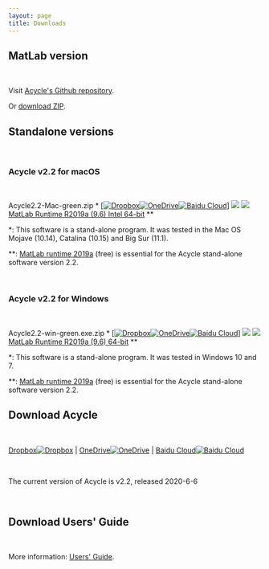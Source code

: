 ```yaml
---
layout: page
title: Downloads
--- 
```

<section id ="matlab">
        <h2>MatLab version</h2>
        <br />
        <p> Visit <a href ="https://github.com/mingsongli/acycle"> Acycle's Github repository</a>.</p>
        <p> Or <a href ="https://github.com/mingsongli/acycle/archive/master.zip"> download ZIP</a>.</p>
</section>
<section id ="standalone">
        <h2>Standalone versions</h2>
        <br />
        <h3>Acycle v2.2 for macOS</h3>
        <br />
        <p>Acycle2.2-Mac-green.zip * [<a href ="https://www.dropbox.com/sh/t53vjs539gmixnm/AAC0BqTR0U5xghKwuVc1Iwbma?dl=0"><img src="https://img.icons8.com/color/48/000000/dropbox.png" alt= "Dropbox" class="rounded"></a><a href ="https://1drv.ms/u/s!AuOnvtrY8aRzhG17NCoXG14eOVIS"><img src="https://img.icons8.com/color/48/000000/skydrive.png" alt= "OneDrive" class="rounded"></a><a href ="https://pan.baidu.com/s/14-xRzV_-BBrE6XfyR_71Nw"><img src="https://img.icons8.com/material/24/000000/baidu-cloud.png" alt= "Baidu Cloud" class="rounded"></a>] <img src="https://img.icons8.com/material/24/000000/xbox-cross.png"/> <a href ="https://ssd.mathworks.com/supportfiles/downloads/R2019a/Release/9/deployment_files/installer/complete/maci64/MATLAB_Runtime_R2019a_Update_9_maci64.dmg.zip"> <img src="https://img.icons8.com/fluent/48/000000/matlab.png"/> MatLab Runtime R2019a (9.6) Intel 64-bit</a> **</p>
        <p>*: This software is a stand-alone program. It was tested in the Mac OS Mojave (10.14), Catalina (10.15) and Big Sur (11.1).</p> <p>**: <a href ="https://www.mathworks.com/products/compiler/matlab-runtime.html"> MatLab runtime 2019a</a> (free) is essential for the Acycle stand-alone software version 2.2.</p>
        <br />
        <h3>Acycle v2.2 for Windows</h3>
        <br />
        <p>Acycle2.2-win-green.exe.zip * [<a href ="https://www.dropbox.com/sh/t53vjs539gmixnm/AAC0BqTR0U5xghKwuVc1Iwbma?dl=0"><img src="https://img.icons8.com/color/48/000000/dropbox.png" alt= "Dropbox" class="rounded"></a><a href ="https://1drv.ms/u/s!AuOnvtrY8aRzhG17NCoXG14eOVIS"><img src="https://img.icons8.com/color/48/000000/skydrive.png" alt= "OneDrive" class="rounded"></a><a href ="https://pan.baidu.com/s/14-xRzV_-BBrE6XfyR_71Nw"><img src="https://img.icons8.com/material/24/000000/baidu-cloud.png" alt= "Baidu Cloud" class="rounded"></a>] <img src="https://img.icons8.com/material/24/000000/xbox-cross.png"/> <a href ="https://ssd.mathworks.com/supportfiles/downloads/R2019a/Release/9/deployment_files/installer/complete/win64/MATLAB_Runtime_R2019a_Update_9_win64.zip"> <img src="https://img.icons8.com/fluent/48/000000/matlab.png"/> MatLab Runtime R2019a (9.6) 64-bit</a> **</p>
        <p>*: This software is a stand-alone program. It was tested in Windows 10 and 7.</p>
        <p>**: <a href ="https://www.mathworks.com/products/compiler/matlab-runtime.html"> MatLab runtime 2019a</a> (free) is essential for the Acycle stand-alone software version 2.2.</p>
</section>
<section id ="download">
        <h2>Download Acycle</h2>
        <br />
        <p><a href ="https://www.dropbox.com/sh/t53vjs539gmixnm/AAC0BqTR0U5xghKwuVc1Iwbma?dl=0"> Dropbox<img src="https://img.icons8.com/color/48/000000/dropbox.png" alt= "Dropbox" class="rounded"></a>  |  <a href ="https://1drv.ms/u/s!AuOnvtrY8aRzhG17NCoXG14eOVIS">OneDrive<img src="https://img.icons8.com/color/48/000000/skydrive.png" alt= "OneDrive" class="rounded"></a>  |  <a href ="https://pan.baidu.com/s/14-xRzV_-BBrE6XfyR_71Nw">Baidu Cloud<img src="https://img.icons8.com/material/24/000000/baidu-cloud.png" alt= "Baidu Cloud" class="rounded"></a></p>
        <br />
        <p>The current version of Acycle is v2.2, released 2020-6-6 </p>
        <br />
        <h2>Download Users' Guide</h2>
        <br />
        <p>More information: <a href="https://acycle.org/manual/">Users' Guide</a>.</p>
</section>
